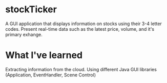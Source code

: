 # stockTicker

 A GUI application that displays information on stocks using their 3-4 letter codes.
 Present real-time data such as the latest price, volume, and it's primary exhange.
 
 # What I've learned
 
 Extracting information from the cloud.
 Using different Java GUI libraries (Application, EventHandler, Scene Control)
 
 
